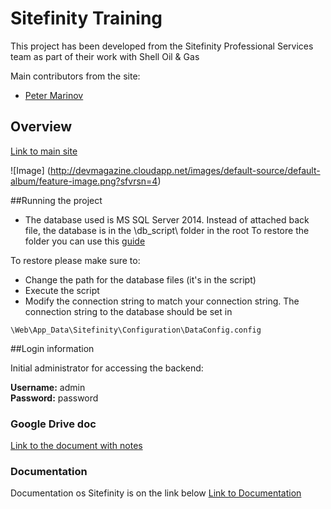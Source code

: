 # Sitefinity Training
This project has been developed from the Sitefinity Professional Services team as part of their work with Shell Oil & Gas

Main contributors from the site:

* [Peter Marinov](https://github.com/PeterMarinov)


## Overview

[Link to main site](http://devmagazine.cloudapp.net/)

![Image] (http://devmagazine.cloudapp.net/images/default-source/default-album/feature-image.png?sfvrsn=4)

##Running the project

* The database used is MS SQL Server 2014. Instead of attached back file, the database is in the \db_script\ folder in the root
To restore the folder you can use this [guide](https://www.mssqltips.com/sqlservertip/2810/how-to-migrate-a-sql-server-database-to-a-lower-version/)

To restore please make sure to:
* Change the path for the database files (it's in the script)
* Execute the script
* Modify the connection string to match your connection string. The connection string to the database should be set in   

```
\Web\App_Data\Sitefinity\Configuration\DataConfig.config
```

##Login information

Initial administrator for accessing the backend:   

**Username:** admin   
**Password:** password

### Google Drive doc
[Link to the document with notes](https://docs.google.com/document/d/1rY4vwakcrDl4I49xLB9IgjEeocbBJtv8peWRTkSrQPk/edit#)

### Documentation
Documentation os Sitefinity is on the link below
[Link to Documentation](http://docs.sitefinity.com/)